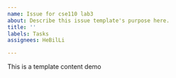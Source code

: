 ```yaml
---
name: Issue for cse110 lab3
about: Describe this issue template's purpose here.
title: ''
labels: Tasks
assignees: HeBilLi

---
```


This is a template content demo
